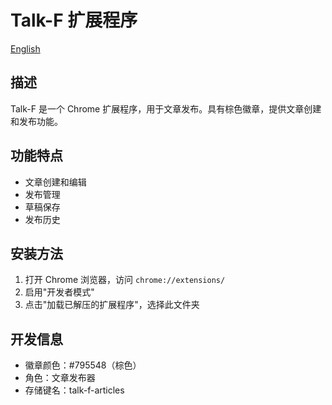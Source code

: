 # Talk-F 扩展程序

[English](README.md)

## 描述
Talk-F 是一个 Chrome 扩展程序，用于文章发布。具有棕色徽章，提供文章创建和发布功能。

## 功能特点
- 文章创建和编辑
- 发布管理
- 草稿保存
- 发布历史

## 安装方法
1. 打开 Chrome 浏览器，访问 `chrome://extensions/`
2. 启用"开发者模式"
3. 点击"加载已解压的扩展程序"，选择此文件夹

## 开发信息
- 徽章颜色：#795548（棕色）
- 角色：文章发布器
- 存储键名：talk-f-articles